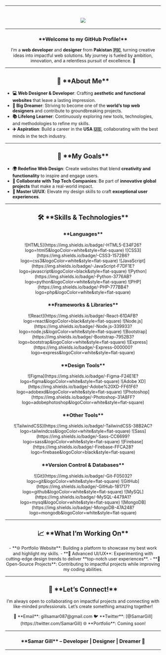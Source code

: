 
---

<!-- Header with Typing Animation -->
<h1 align="center">
  <img src="https://readme-typing-svg.demolab.com?font=Fira+Code&weight=500&size=35&duration=4000&pause=500&color=FFD700&center=true&vCenter=true&width=800&lines=Hi+there!+👋+I'm+Samar+Gill;Passionate+Full-Stack+Developer;Dreaming+Big+and+Building+Better+Web+Experiences+🌐🚀" />
</h1>

---

<h3 align="center">**Welcome to my GitHub Profile!**</h3>  
<p align="center">I’m a <strong>web developer</strong> and <strong>designer</strong> from <strong>Pakistan 🇵🇰</strong>, turning creative ideas into impactful web solutions. My journey is fueled by ambition, innovation, and a relentless pursuit of excellence. 🌟</p>  

---

<h2 align="center">🚀 **About Me**</h2>  

- **💻 Web Designer & Developer**: Crafting **aesthetic and functional websites** that leave a lasting impression.  
- **🌟 Big Dreamer**: Striving to become one of the **world’s top web designers** and contribute to groundbreaking projects.  
- **📚 Lifelong Learner**: Continuously exploring new tools, technologies, and methodologies to refine my skills.  
- **✈️ Aspiration**: Build a career in the **USA 🇺🇸**, collaborating with the best minds in the tech industry.  

---

<h2 align="center">🎯 **My Goals**</h2>  

- **🌍 Redefine Web Design**: Create websites that blend **creativity and functionality** to inspire and engage users.  
- **🚀 Collaborate with Top Tech Companies**: Be part of **innovative global projects** that make a real-world impact.  
- **🎨 Master UI/UX**: Elevate my design skills to craft **exceptional user experiences**.  

---

<h2 align="center">🛠️ **Skills & Technologies**</h2>  

<h3 align="center">**Languages**</h3>  
<p align="center">
  ![HTML5](https://img.shields.io/badge/-HTML5-E34F26?logo=html5&logoColor=white&style=flat-square)  
  ![CSS3](https://img.shields.io/badge/-CSS3-1572B6?logo=css3&logoColor=white&style=flat-square)  
  ![JavaScript](https://img.shields.io/badge/-JavaScript-F7DF1E?logo=javascript&logoColor=black&style=flat-square)  
  ![Python](https://img.shields.io/badge/-Python-3776AB?logo=python&logoColor=white&style=flat-square)  
  ![PHP](https://img.shields.io/badge/-PHP-777BB4?logo=php&logoColor=white&style=flat-square)  
</p>  

<h3 align="center">**Frameworks & Libraries**</h3>  
<p align="center">
  ![React](https://img.shields.io/badge/-React-61DAFB?logo=react&logoColor=black&style=flat-square)  
  ![Node.js](https://img.shields.io/badge/-Node.js-339933?logo=node.js&logoColor=white&style=flat-square)  
  ![Bootstrap](https://img.shields.io/badge/-Bootstrap-7952B3?logo=bootstrap&logoColor=white&style=flat-square)  
  ![Express](https://img.shields.io/badge/-Express-000000?logo=express&logoColor=white&style=flat-square)  
</p>  

<h3 align="center">**Design Tools**</h3>  
<p align="center">
  ![Figma](https://img.shields.io/badge/-Figma-F24E1E?logo=figma&logoColor=white&style=flat-square)  
  ![Adobe XD](https://img.shields.io/badge/-Adobe%20XD-FF61F6?logo=adobexd&logoColor=white&style=flat-square)  
  ![Photoshop](https://img.shields.io/badge/-Photoshop-31A8FF?logo=adobephotoshop&logoColor=white&style=flat-square)  
</p>  

<h3 align="center">**Other Tools**</h3>  
<p align="center">
  ![TailwindCSS](https://img.shields.io/badge/-TailwindCSS-38B2AC?logo=tailwindcss&logoColor=white&style=flat-square)  
  ![Sass](https://img.shields.io/badge/-Sass-CC6699?logo=sass&logoColor=white&style=flat-square)  
  ![Firebase](https://img.shields.io/badge/-Firebase-FFCA28?logo=firebase&logoColor=black&style=flat-square)  
</p>  

<h3 align="center">**Version Control & Databases**</h3>  
<p align="center">
  ![Git](https://img.shields.io/badge/-Git-F05032?logo=git&logoColor=white&style=flat-square)  
  ![GitHub](https://img.shields.io/badge/-GitHub-181717?logo=github&logoColor=white&style=flat-square)  
  ![MySQL](https://img.shields.io/badge/-MySQL-4479A1?logo=mysql&logoColor=white&style=flat-square)  
  ![MongoDB](https://img.shields.io/badge/-MongoDB-47A248?logo=mongodb&logoColor=white&style=flat-square)  
</p>  

---

<h2 align="center">📈 **What I’m Working On**</h2>  

<p align="center">
- **🌐 Portfolio Website**: Building a platform to showcase my best work and highlight my skills.  
- **🎨 Advanced UI/UX**: Experimenting with cutting-edge design trends to deliver **top-notch user experiences**.  
- **🤝 Open-Source Projects**: Contributing to impactful projects while improving my coding abilities.  
</p>

---

<h2 align="center">💬 **Let’s Connect!**</h2>  

<p align="center">
I’m always open to collaborating on impactful projects and connecting with like-minded professionals. Let’s create something amazing together!  
</p>  

<p align="center">
📧 **Email**: gillsamar087@gmail.com  
🐦 **Twitter**: [@SamarGill](https://twitter.com/SamarGill)  
🌐 **Portfolio**: Coming soon!  
</p>  

---

<h3 align="center">**Samar Gill** – Developer | Designer | Dreamer 🌟</h3>  

---

